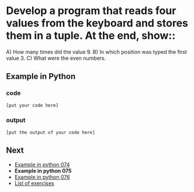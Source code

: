 # Develop a program that reads four values from the keyboard and stores them in a tuple. At the end, show::

A) How many times did the value 9.
B) In which position was typed the first value 3.
C) What were the even numbers.

## Example in Python

### code

``` python
[put your code here]
```

### output

```
[put the output of your code here]
```

## Next

- [Example in python 074](../../074/python)
- **Example in python 075**
- [Example in python 076](../../076/python)
- [List of exercises](../..)
